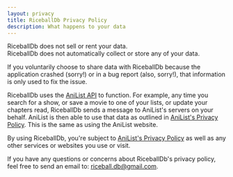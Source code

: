 ```yaml
---
layout: privacy
title: RiceballDb Privacy Policy
description: What happens to your data
---
```


RiceballDb does not sell or rent your data.<br>
RiceballDb does not automatically collect or store any of your data.

If you voluntarily choose to share data with RiceballDb because the application crashed (sorry!)
or in a bug report (also, sorry!), that information is only used to fix the issue.

RiceballDb uses the [AniList API](https://anilist.gitbook.io/anilist-apiv2-docs/) to function.
For example, any time you search for a show, or save a movie to one of your lists, or update your chapters read,
RiceballDb sends a message to AniList's servers on your behalf.
AniList is then able to use that data as outlined in [AniList's Privacy Policy](https://anilist.co/terms).
This is the same as using the AniList website.

By using RiceballDb, you're subject to [AniList's Privacy Policy](https://anilist.co/terms) as well as any other services or websites you use or visit.

If you have any questions or concerns about RiceballDb's privacy policy,
feel free to send an email to: [riceball.db@gmail.com](mailto:riceball.db@gmail.com).
